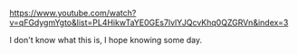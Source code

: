 https://www.youtube.com/watch?v=qFGdygmYgto&list=PL4HikwTaYE0GEs7lvlYJQcvKhq0QZGRVn&index=3

I don't know what this is, I hope knowing some day.